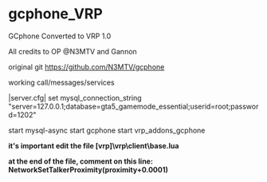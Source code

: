# gcphone_VRP
GCphone Converted to VRP 1.0

All credits to OP @N3MTV and Gannon

original git
https://github.com/N3MTV/gcphone


working call/messages/services

|server.cfg|
set mysql_connection_string "server=127.0.0.1;database=gta5_gamemode_essential;userid=root;password=1202"

start mysql-async
start gcphone
start vrp_addons_gcphone

**it's important edit the file [vrp]\vrp\client\base.lua**

**at the end of the file, comment on this line: NetworkSetTalkerProximity(proximity+0.0001)**
